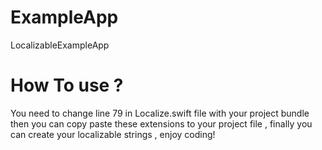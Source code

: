 # ExampleApp
 LocalizableExampleApp
 
 # How To use ?
 
 You need to change line 79 in Localize.swift file with your project bundle then you can copy paste these extensions to your project file , finally you can create your localizable strings , enjoy coding! 

